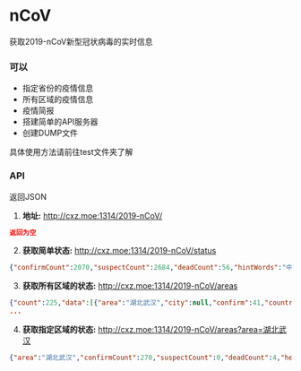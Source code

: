 # nCoV
获取2019-nCoV新型冠状病毒的实时信息
### 可以
- 指定省份的疫情信息
- 所有区域的疫情信息
- 疫情简报
- 搭建简单的API服务器
- 创建DUMP文件


具体使用方法请前往test文件夹了解

### API
返回JSON
1. **地址:** http://cxz.moe:1314/2019-nCoV/
```json
返回为空
```
2. **获取简单状态:** http://cxz.moe:1314/2019-nCoV/status
```json
{"confirmCount":2070,"suspectCount":2684,"deadCount":56,"hintWords":"中央应对疫情工作领导小组：将适当延长春节假期","recentTime":"2020-01-26 20:11","cure":49,"useTotal":true}
```
3. **获取所有区域的状态:** http://cxz.moe:1314/2019-nCoV/areas
```json
{"count":225,"data":[{"area":"湖北武汉","city":null,"confirm":41,"country":"中国","day":"1.12","dead":1,"district":null,"heal":null,"suspect":0,"time":""},{"area":"湖北武汉","city":null,"confirm":41,"country":"中国","day":"1.13","dead":1,"district":null,"heal":null,"suspect":0,"time":""},{"area":"湖北武汉","city":null,"confirm":41,"country":"中国","day":"1.14","dead":1,"district":null,"heal":null,"suspect":0,"time":""},{"area":"湖北武汉","city":null,"confirm":41,"country":"中国","day":"1.15","dead":2,"district":null,"heal":null,"suspect":0,"time":""},{"area":"湖北武汉","city":null,"confirm":45,"country":"中国","day":"1.16","dead":2,"district":null,"heal":null,"suspect":0,"time":""}]}
...

```
4. **获取指定区域的状态:** http://cxz.moe:1314/2019-nCoV/areas?area=湖北武汉
```json
{"area":"湖北武汉","confirmCount":270,"suspectCount":0,"deadCount":4,"heal":0}
```